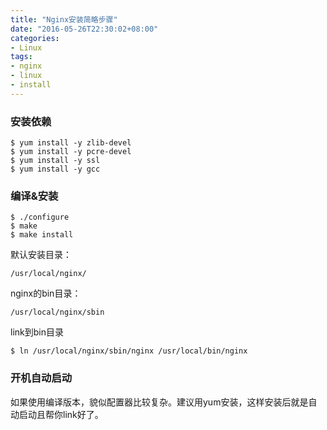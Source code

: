 ```yaml
---
title: "Nginx安装简略步骤"
date: "2016-05-26T22:30:02+08:00"
categories:
- Linux
tags:
- nginx
- linux
- install
---
```



### 安装依赖
    $ yum install -y zlib-devel 
    $ yum install -y pcre-devel
    $ yum install -y ssl
    $ yum install -y gcc

### 编译&安装
    $ ./configure
    $ make
    $ make install

默认安装目录：

    /usr/local/nginx/
	
nginx的bin目录：

    /usr/local/nginx/sbin

link到bin目录

    $ ln /usr/local/nginx/sbin/nginx /usr/local/bin/nginx

### 开机自动启动
如果使用编译版本，貌似配置器比较复杂。建议用yum安装，这样安装后就是自动启动且帮你link好了。

